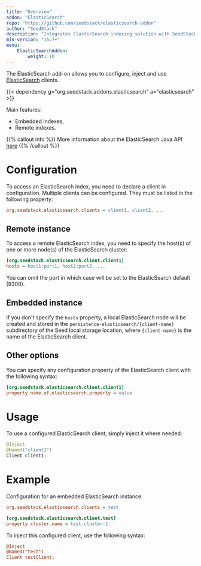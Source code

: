 ```yaml
---
title: "Overview"
addon: "ElasticSearch"
repo: "https://github.com/seedstack/elasticsearch-addon"
author: "SeedStack"
description: "Integrates ElasticSearch indexing solution with SeedStack."
min-version: "15.7+"
menu:
    ElasticSearchAddon:
        weight: 10
---
```


The ElasticSearch add-on allows you to configure, inject and use [ElasticSearch](https://www.elastic.co) clients.

{{< dependency g="org.seedstack.addons.elasticsearch" a="elasticsearch" >}}

Main features:

* Embedded indexes,
* Remote indexes.

{{% callout info %}}
More information about the ElasticSearch Java API [here](https://www.elastic.co/guide/en/elasticsearch/client/java-api/current/index.html)
{{% /callout %}}

# Configuration

To access an ElasticSearch index, you need to declare a client in configuration. Multiple clients can be configured. They
must be listed in the following property:

```ini
org.seedstack.elasticsearch.clients = client1, client2, ...
```

## Remote instance

To access a remote ElasticSearch index, you need to specify the host(s) of one or more node(s) of the ElasticSearch
cluster:

```ini
[org.seedstack.elasticsearch.client.client1]
hosts = host1:port1, host2:port2, ...
```

You can omit the port in which case will be set to the ElasticSearch default (9300).

## Embedded instance

If you don't specify the `hosts` property, a local ElasticSearch node will be created and stored in the `persistence-elasticsearch/{client-name}`
subdirectory of the Seed local storage location, where `{client-name}` is the name of the ElasticSearch client.

## Other options

You can specify any configuration property of the ElasticSearch client with the following syntax:

```ini
[org.seedstack.elasticsearch.client.client1]
property.name.of.elasticsearch.property = value
```

# Usage

To use a configured ElasticSearch client, simply inject it where needed:

```java
@Inject
@Named("client1")
Client client1;
```

# Example

Configuration for an embedded ElasticSearch instance:

```ini
org.seedstack.elasticsearch.clients = test

[org.seedstack.elasticsearch.client.test]
property.cluster.name = test-cluster-1
```

To inject this configured client, use the following syntax:

```ini
@Inject
@Named("test")
Client testClient;
```

